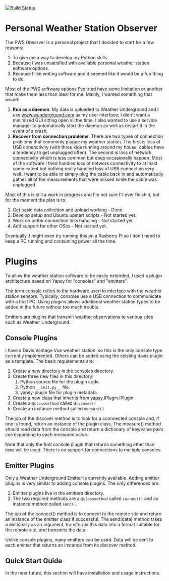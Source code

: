 [![Build Status](https://travis-ci.org/brianparry/pws.svg?branch=master)](https://travis-ci.org/brianparry/pws)

# Personal Weather Station Observer

The PWS Observer is a personal project that I decided to start for a few
reasons:

1. To give me a way to develop my Python skills
2. Because I was unsatisfied with available personal weather station
software options.
3. Because I like writing software and it seemed like it would be a fun
thing to do.

Most of the PWS software options I've tried have some limitation or another
that make them less than ideal for me.  Mainly, I wanted something that
would:

1. __Run as a daemon__.  My data is uploaded to Weather Underground and I use
www.wunderground.com as my user interface; I didn't want a minimized GUI 
sitting open all the time.  I also wanted to use a service manager to 
automatically start the daemon as well as restart it in the event of a crash.
2. __Recover from connection problems.__  There are two types of connection
problems that commonly plague my weather station.  The first is loss of USB
conenctivity (with three kids running around my house, cables have a tendency
to get unplugged often).  The second is loss of network connectivity which is 
less common but does occasionally happen.  Most of the software I tried
handled loss of network connectivity to at least some extent but nothing 
really handled loss of USB connection very well.  I want to be able to simply
plug the cable back in and automatically gather all of the measurements that
were missed while the cable was unplugged.

Most of this is still a work in progress and I'm not sure I'll ever finish
it, but for the moment the plan is to:

1. Get basic data collection and upload working - Done.
2. Develop setup and Ubuntu upstart scripts - Not started yet.
3. Work on better connection loss handling - Not started yet.
4. Add support for other OSes - Not started yet.

Eventually, I might even try running this on a Rasberry Pi so I don't need
to keep a PC running and consuming power all the time.

# Plugins

To allow the weather station software to be easily extended, I used a
plugin architecture based on Yapsy for "consoles" and "emitters".

The term console refers to the hardware used to interface with the weather 
station sensors.  Typically, consoles use a USB connection to communicate
with a host PC.  Using plugins allows additional weather station types to be 
added in the future without too much trouble.

Emitters are plugins that transmit weather observations to various sites such
as Weather Underground.

## Console Plugins

I have a Davis Vantage Vue weather station, so this is the only console
type currently implemented.  Others can be added using the existing davis
plugin as a template.  The basic requirements are:  

1. Create a new directory in the consoles directory.
2. Create three new files in this directory:
    1. Python source file for the plugin code.
    2. Python `__init.py__` file.
    3. yapsy-plugin file for plugin metadata.
3. Create a new class that inherits from yapsy.IPlugin.IPlugin.
3. Create a `@classmethod` called `discover()`
4. Create an instance method called `measure()`

The job of the discover method is to look for a connnected console and, if one
is found, return an instance of the plugin class.  The measure() method should
read data from the console and return a dictionary of key/value pairs
corresponding to each measured value.

Note that only the first console plugin that returns something other than `None`
will be used.  There is no support for connections to multiple consoles.

## Emitter Plugins

Only a Weather Underground Emitter is currently available.  Adding emitter
plugins is very similar to adding console plugins.  The only differences are:

1. Emitter plugins live in the emitters directory.
2. The two required methods are a `@classmethod` called `connect()` and an
instance method called `send()`.

The job of the connect() method is to connect to the remote site and return an
instance of the emitter class if successful.  The send(data) method takes a
dictionary as an argument, transforms this data into a format suitable for the
remote site, and transmits the data.

Unlike console plugins, many emitters can be used.  Data will be sent to each
emitter that returns an instance from its discover method.

## Quick Start Guide

In the near future, this section will have installation and usage instructions.
